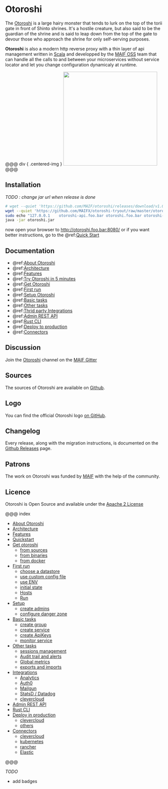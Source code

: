 # Otoroshi

The <a href="https://en.wikipedia.org/wiki/Gazu_Hyakki_Yagy%C5%8D#/media/File:SekienOtoroshi.jpg" target="blank">Otoroshi</a> is a large hairy monster that tends to lurk on the top of the torii gate in front of Shinto shrines. It's a hostile creature, but also said to be the guardian of the shrine and is said to leap down from the top of the gate to devour those who approach the shrine for only self-serving purposes.

**Otoroshi** is also a modern http reverse proxy with a thin layer of api management written in <a href="https://www.scala-lang.org/" target="_blank">Scala</a> and developped by the <a href="https://maif.github.io" target="_blank">MAIF OSS</a> team that can handle all the calls to and between your microservices without service locator and let you change configuration dynamicaly at runtime.

@@@ div { .centered-img }
<img src="https://github.com/MAIF/otoroshi/raw/master/resources/otoroshi-logo.png" width="300"></img>
@@@

## Installation

*TODO : change jar url when release is done*

```sh
# wget --quiet 'https://github.com/MAIF/otoroshi/releases/download/v1.0.0/otoroshi.jar'
wget --quiet 'https://github.com/MAIFX/otoroshi-tryout/raw/master/otoroshi.jar'
sudo echo "127.0.0.1    otoroshi-api.foo.bar otoroshi.foo.bar otoroshi-admin-internal-api.foo.bar" >> /etc/hosts
java -jar otoroshi.jar
```

now open your browser to http://otoroshi.foo.bar:8080/ or if you want better instructions, go to the @ref:[Quick Start](./quickstart.md)

## Documentation

* @ref:[About Otoroshi](./about.md)
* @ref:[Architecture](./archi.md)
* @ref:[Features](./features.md)
* @ref:[Try Otoroshi in 5 minutes](./quickstart.md)
* @ref:[Get Otoroshi](./getotoroshi/index.md)
* @ref:[First run](./firstrun/index.md)
* @ref:[Setup Otoroshi](./setup/index.md)
* @ref:[Basic tasks](./basictasks/index.md)
* @ref:[Other tasks](./othertasks/index.md)
* @ref:[Thrid party Integrations](./integrations/index.md)
* @ref:[Admin REST API](./api.md)
* @ref:[Rust CLI](./cli.md)
* @ref:[Deploy to production](./deploy/index.md)
* @ref:[Connectors](./connectors/index.md)

## Discussion

Join the [Otoroshi](https://gitter.im/MAIF/otoroshi) channel on the [MAIF Gitter](https://gitter.im/MAIF)

## Sources

The sources of Otoroshi are available on [Github](https://github.com/MAIF/otoroshi).

## Logo

You can find the official Otoroshi logo [on GitHub](https://github.com/MAIF/otoroshi/blob/master/resources/otoroshi-logo.png).

## Changelog

Every release, along with the migration instructions, is documented on the [Github Releases](https://github.com/MAIF/otoroshi/releases) page.

## Patrons

The work on Otoroshi was funded by <a href="https://www.maif.fr/" target="_blank">MAIF</a> with the help of the community.

## Licence 

Otoroshi is Open Source and available under the [Apache 2 License](https://opensource.org/licenses/Apache-2.0)

@@@ index

* [About Otoroshi](about.md)
* [Architecture](archi.md)
* [Features](features.md)
* [Quickstart](quickstart.md)
* [Get otoroshi](getotoroshi/index.md)
    * [from sources](getotoroshi/fromsources.md)
    * [from binaries](getotoroshi/frombinaries.md)
    * [from docker](getotoroshi/fromdocker.md)
* [First run](firstrun/index.md)
    * [choose a datastore](firstrun/datastore.md)
    * [use custom config file](firstrun/configfile.md)
    * [use ENV](firstrun/env.md)
    * [initial state](firstrun/initialstate.md)
    * [Hosts](firstrun/host.md)
    * [Run](firstrun/run.md)
* [Setup](setup/index.md)
    * [create admins](setup/admin.md)
    * [configure danger zone](setup/dangerzone.md)
* [Basic tasks](basictasks/index.md)
    * [create group](basictasks/groups.md)
    * [create service](basictasks/services.md)
    * [create ApiKeys](basictasks/apikeys.md)
    * [monitor service](basictasks/monitor.md) 
* [Other tasks](othertasks/index.md)
    * [sessions management](othertasks/sessions.md)
    * [Audit trail and alerts](othertasks/audit.md)
    * [Global metrics](othertasks/metrics.md)
    * [exports and imports](othertasks/importsexports.md)
* [Integrations](integrations/index.md)
    * [Analytics](integrations/analytics.md)
    * [Auth0](integrations/auth0.md)
    * [Mailgun](integrations/mailgun.md)
    * [StatsD / Datadog](integrations/statsd.md)
    * [clevercloud](integrations/clevercloud.md)
* [Admin REST API](api.md)
* [Rust CLI](cli.md)
* [Deploy in production](deploy/index.md)
    * [clevercloud](deploy/clevercloud.md)
    * [others](deploy/other.md)  
* [Connectors](connectors/index.md)
    * [clevercloud](connectors/clevercloud.md)
    * [kubernetes](connectors/kubernetes.md)
    * [rancher](connectors/rancher.md)
    * [Elastic](connectors/elastic.md)

@@@

*TODO*

* add badges